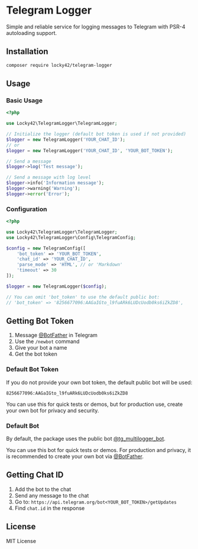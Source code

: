 # Telegram Logger

Simple and reliable service for logging messages to Telegram with PSR-4 autoloading support.

## Installation

```bash
composer require locky42/telegram-logger
```

## Usage

### Basic Usage

```php
<?php

use Locky42\TelegramLogger\TelegramLogger;

// Initialize the logger (default bot token is used if not provided)
$logger = new TelegramLogger('YOUR_CHAT_ID');
// or
$logger = new TelegramLogger('YOUR_CHAT_ID', 'YOUR_BOT_TOKEN');

// Send a message
$logger->log('Test message');

// Send a message with log level
$logger->info('Information message');
$logger->warning('Warning');
$logger->error('Error');
```

### Configuration

```php
<?php

use Locky42\TelegramLogger\TelegramLogger;
use Locky42\TelegramLogger\Config\TelegramConfig;

$config = new TelegramConfig([
    'bot_token' => 'YOUR_BOT_TOKEN',
    'chat_id' => 'YOUR_CHAT_ID',
    'parse_mode' => 'HTML', // or 'Markdown'
    'timeout' => 30
]);

$logger = new TelegramLogger($config);

// You can omit 'bot_token' to use the default public bot:
// 'bot_token' => '8256677096:AAGaIGto_l9fuARk6LUDcUodb0ks6iZkZD8',
```

## Getting Bot Token

1. Message [@BotFather](https://t.me/botfather) in Telegram
2. Use the `/newbot` command
3. Give your bot a name
4. Get the bot token

### Default Bot Token

If you do not provide your own bot token, the default public bot will be used:

```
8256677096:AAGaIGto_l9fuARk6LUDcUodb0ks6iZkZD8
```

You can use this for quick tests or demos, but for production use, create your own bot for privacy and security.

### Default Bot

By default, the package uses the public bot [@tg_multilogger_bot](https://t.me/tg_multilogger_bot).

You can use this bot for quick tests or demos. For production and privacy, it is recommended to create your own bot via [@BotFather](https://t.me/botfather).

## Getting Chat ID

1. Add the bot to the chat
2. Send any message to the chat
3. Go to: `https://api.telegram.org/bot<YOUR_BOT_TOKEN>/getUpdates`
4. Find `chat.id` in the response

## License

MIT License
